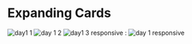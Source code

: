 # Expanding Cards 
![day1 1](https://user-images.githubusercontent.com/53842330/155318854-69315220-927c-43dc-8064-493e1ebbae97.png)
![day 1 2](https://user-images.githubusercontent.com/53842330/155318872-ee761c0a-f021-4c00-8384-68f168347249.png)
![day1 3](https://user-images.githubusercontent.com/53842330/155318883-a8760733-e50d-47f8-a21a-3debcf6041d7.png)
responsive :
![day 1 responsive](https://user-images.githubusercontent.com/53842330/155318926-397bf676-ad4b-48ca-a7ff-6a3311e0f47d.png)
